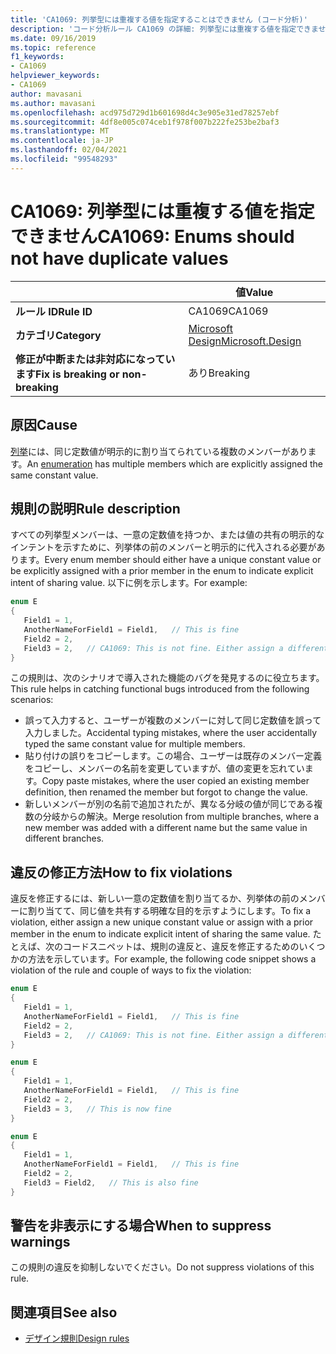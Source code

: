 ```yaml
---
title: 'CA1069: 列挙型には重複する値を指定することはできません (コード分析)'
description: 'コード分析ルール CA1069 の詳細: 列挙型には重複する値を指定できません'
ms.date: 09/16/2019
ms.topic: reference
f1_keywords:
- CA1069
helpviewer_keywords:
- CA1069
author: mavasani
ms.author: mavasani
ms.openlocfilehash: acd975d729d1b601698d4c3e905e31ed78257ebf
ms.sourcegitcommit: 4df8e005c074ceb1f978f007b222fe253be2baf3
ms.translationtype: MT
ms.contentlocale: ja-JP
ms.lasthandoff: 02/04/2021
ms.locfileid: "99548293"
---
```

# <a name="ca1069-enums-should-not-have-duplicate-values"></a><span data-ttu-id="aae5e-103">CA1069: 列挙型には重複する値を指定できません</span><span class="sxs-lookup"><span data-stu-id="aae5e-103">CA1069: Enums should not have duplicate values</span></span>

| | <span data-ttu-id="aae5e-104">値</span><span class="sxs-lookup"><span data-stu-id="aae5e-104">Value</span></span> |
|-|-|
| <span data-ttu-id="aae5e-105">**ルール ID**</span><span class="sxs-lookup"><span data-stu-id="aae5e-105">**Rule ID**</span></span> |<span data-ttu-id="aae5e-106">CA1069</span><span class="sxs-lookup"><span data-stu-id="aae5e-106">CA1069</span></span>|
| <span data-ttu-id="aae5e-107">**カテゴリ**</span><span class="sxs-lookup"><span data-stu-id="aae5e-107">**Category**</span></span> |[<span data-ttu-id="aae5e-108">Microsoft Design</span><span class="sxs-lookup"><span data-stu-id="aae5e-108">Microsoft.Design</span></span>](design-warnings.md)|
| <span data-ttu-id="aae5e-109">**修正が中断または非対応になっています**</span><span class="sxs-lookup"><span data-stu-id="aae5e-109">**Fix is breaking or non-breaking**</span></span> |<span data-ttu-id="aae5e-110">あり</span><span class="sxs-lookup"><span data-stu-id="aae5e-110">Breaking</span></span>|

## <a name="cause"></a><span data-ttu-id="aae5e-111">原因</span><span class="sxs-lookup"><span data-stu-id="aae5e-111">Cause</span></span>

<span data-ttu-id="aae5e-112">[列挙](../../../csharp/language-reference/builtin-types/enum.md)には、同じ定数値が明示的に割り当てられている複数のメンバーがあります。</span><span class="sxs-lookup"><span data-stu-id="aae5e-112">An [enumeration](../../../csharp/language-reference/builtin-types/enum.md) has multiple members which are explicitly assigned the same constant value.</span></span>

## <a name="rule-description"></a><span data-ttu-id="aae5e-113">規則の説明</span><span class="sxs-lookup"><span data-stu-id="aae5e-113">Rule description</span></span>

<span data-ttu-id="aae5e-114">すべての列挙型メンバーは、一意の定数値を持つか、または値の共有の明示的なインテントを示すために、列挙体の前のメンバーと明示的に代入される必要があります。</span><span class="sxs-lookup"><span data-stu-id="aae5e-114">Every enum member should either have a unique constant value or be explicitly assigned with a prior member in the enum to indicate explicit intent of sharing value.</span></span> <span data-ttu-id="aae5e-115">以下に例を示します。</span><span class="sxs-lookup"><span data-stu-id="aae5e-115">For example:</span></span>

```csharp
enum E
{
   Field1 = 1,
   AnotherNameForField1 = Field1,   // This is fine
   Field2 = 2,
   Field3 = 2,   // CA1069: This is not fine. Either assign a different constant value or 'Field2' to indicate explicit intent of sharing value.
}
```

<span data-ttu-id="aae5e-116">この規則は、次のシナリオで導入された機能のバグを発見するのに役立ちます。</span><span class="sxs-lookup"><span data-stu-id="aae5e-116">This rule helps in catching functional bugs introduced from the following scenarios:</span></span>

- <span data-ttu-id="aae5e-117">誤って入力すると、ユーザーが複数のメンバーに対して同じ定数値を誤って入力しました。</span><span class="sxs-lookup"><span data-stu-id="aae5e-117">Accidental typing mistakes, where the user accidentally typed the same constant value for multiple members.</span></span>
- <span data-ttu-id="aae5e-118">貼り付けの誤りをコピーします。この場合、ユーザーは既存のメンバー定義をコピーし、メンバーの名前を変更していますが、値の変更を忘れています。</span><span class="sxs-lookup"><span data-stu-id="aae5e-118">Copy paste mistakes, where the user copied an existing member definition, then renamed the member but forgot to change the value.</span></span>
- <span data-ttu-id="aae5e-119">新しいメンバーが別の名前で追加されたが、異なる分岐の値が同じである複数の分岐からの解決。</span><span class="sxs-lookup"><span data-stu-id="aae5e-119">Merge resolution from multiple branches, where a new member was added with a different name but the same value in different branches.</span></span>

## <a name="how-to-fix-violations"></a><span data-ttu-id="aae5e-120">違反の修正方法</span><span class="sxs-lookup"><span data-stu-id="aae5e-120">How to fix violations</span></span>

<span data-ttu-id="aae5e-121">違反を修正するには、新しい一意の定数値を割り当てるか、列挙体の前のメンバーに割り当てて、同じ値を共有する明確な目的を示すようにします。</span><span class="sxs-lookup"><span data-stu-id="aae5e-121">To fix a violation, either assign a new unique constant value or assign with a prior member in the enum to indicate explicit intent of sharing the same value.</span></span> <span data-ttu-id="aae5e-122">たとえば、次のコードスニペットは、規則の違反と、違反を修正するためのいくつかの方法を示しています。</span><span class="sxs-lookup"><span data-stu-id="aae5e-122">For example, the following code snippet shows a violation of the rule and couple of ways to fix the violation:</span></span>

```csharp
enum E
{
   Field1 = 1,
   AnotherNameForField1 = Field1,   // This is fine
   Field2 = 2,
   Field3 = 2,   // CA1069: This is not fine. Either assign a different constant value or 'Field2' to indicate explicit intent of sharing value.
}
```

```csharp
enum E
{
   Field1 = 1,
   AnotherNameForField1 = Field1,   // This is fine
   Field2 = 2,
   Field3 = 3,   // This is now fine
}
```

```csharp
enum E
{
   Field1 = 1,
   AnotherNameForField1 = Field1,   // This is fine
   Field2 = 2,
   Field3 = Field2,   // This is also fine
}
```

## <a name="when-to-suppress-warnings"></a><span data-ttu-id="aae5e-123">警告を非表示にする場合</span><span class="sxs-lookup"><span data-stu-id="aae5e-123">When to suppress warnings</span></span>

<span data-ttu-id="aae5e-124">この規則の違反を抑制しないでください。</span><span class="sxs-lookup"><span data-stu-id="aae5e-124">Do not suppress violations of this rule.</span></span>

## <a name="see-also"></a><span data-ttu-id="aae5e-125">関連項目</span><span class="sxs-lookup"><span data-stu-id="aae5e-125">See also</span></span>

- [<span data-ttu-id="aae5e-126">デザイン規則</span><span class="sxs-lookup"><span data-stu-id="aae5e-126">Design rules</span></span>](design-warnings.md)
